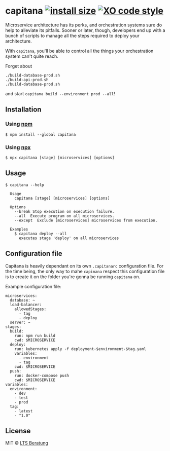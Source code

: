 # capitana [![install size](https://flat.badgen.net/packagephobia/install/capitana)](https://packagephobia.now.sh/result?p=capitana) [![XO code style](https://flat.badgen.net/xo/status/capitana)](https://github.com/xojs/xo)

Microservice architecture has its perks, and orchestration systems sure do help to alleviate its pitfalls. Sooner or later, though, developers end up with a bunch of scripts to manage all the steps required to deploy your architecture.

With `capitana`, you'll be able to control all the things your orchestration system can't quite reach.

Forget about

```
./build-database-prod.sh
./build-api-prod.sh
./build-database-prod.sh
```

and start `capitana build --environment prod --all`!

## Installation

### Using [npm](https://github.com/npm/cli)

```
$ npm install --global capitana
```

### Using [npx](https://github.com/zkat/npx)

```
$ npx capitana [stage] [microservices] [options]
```

## Usage

```
$ capitana --help

  Usage
    capitana [stage] [microservices] [options]

  Options
    --break Stop execution on execution failure.
    --all  Execute program on all microservices.
    --except  Exclude [microservices] microservices from execution.

  Examples
    $ capitana deploy --all
      executes stage 'deploy' on all microservices
```

## Configuration file

Capitana is heavily dependant on its own `.capitanarc` configuration file. For the time being, the only way to mahe `capinana` respect this configuration file is to create it on the folder you're gonna be running `capitana` on.

Example configuration file:

```
microservices:
  database: ~
  load-balancer:
    allowedStages:
      - tag
      - deploy
  server: ~
stages:
  build:
    run: npm run build
    cwd: $MICROSERVICE
  deploy:
    run: kubernetes apply -f deployment-$environment-$tag.yaml
    variables:
      - environment
      - tag
    cwd: $MICROSERVICE
  push:
    run: docker-compose push
    cwd: $MICROSERVICE
variables:
  environment:
    - dev
    - test
    - prod
  tag:
    - latest
    - "1.0"
```

## License

MIT © [LTS Beratung](https://lts-beratung.de/en.html)

